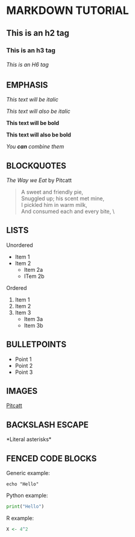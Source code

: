# MARKDOWN TUTORIAL

## This is an h2 tag

### This is an h3 tag

###### This is an H6 tag

## EMPHASIS

*This text will be italic*

_This text will also be italic_

**This text will be bold**

__This text will also be bold__

_You  **can** combine them_

## BLOCKQUOTES

_The Way we Eat_ by Pitcatt

> A sweet and friendly pie, \
> Snuggled up; his scent met mine, \
> I pickled him in warm milk, \
> And consumed each and every bite, \

## LISTS

Unordered 
* Item 1 
* Item 2
	* Item 2a
	* ITem 2b

Ordered
1. Item 1
2. Item 2
3. Item 3
	* Item 3a
	* Item 3b

## BULLETPOINTS

- Point 1
- Point 2
- Point 3

## IMAGES

[Pitcatt](https://blogpaws.com/wp-content/uploads/2016/10/pitcat.jpg)

## BACKSLASH ESCAPE

\*Literal asterisks\*

## FENCED CODE BLOCKS

Generic example:

```
echo "Hello"
```

Python example:

```python
print("Hello")
```

R example:

```r
X <- 4^2
```


